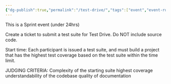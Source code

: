 ```yaml
---
{"dg-publish":true,"permalink":"/test-drive/","tags":["event","event-rules","sprint"]}
---
```


This is a Sprint event (under 24hrs)

Create a ticket to submit a test suite for Test Drive. Do NOT include source code.

Start time: 
Each participant is issued a test suite, and must build a project that has the highest test coverage based on the test suite within the time limit.

JUDGING CRITERIA:
Complexity of the starting suite
highest coverage
understandability of the codebase
quality of documentation